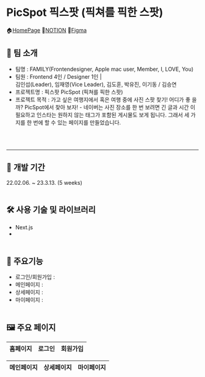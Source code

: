 # PicSpot 픽스팟 (픽쳐를 픽한 스팟)

🏠[HomePage](http://52.78.216.230/)
🔗[NOTION](https://www.notion.so/TEAM-2-_FAMILY-784e6ae20d7c499fa9df5620592f5d93)
📐[Figma](https://www.figma.com/file/9cv3rhM9sjGuRCgVGxOLPD/Project_%ED%94%BD%EC%8A%A4%ED%8C%9F?node-id=0%3A1&t=N5kTxggsQwbvT68F-0)

## 🌼 팀 소개

- 팀명 : FAMILY(Frontendesigner, Apple mac user, Member, I, LOVE, You)
- 팀원 : Frontend 4인 / Designer 1인 | <br> 김인섭(Leader), 임재영(Vice Leader),
  김도훈, 박유진, 이기동 / 김승연
- 프로젝트명 : 픽스팟 PicSpot (픽쳐를 픽한 스팟)
- 프로젝트 목적 : 가고 싶은 여행지에서 혹은 여행 중에 사진 스팟 찾기! 어디가 좋
  을까? PicSpot에서 찾아 보자! - 네이버는 사진 장소를 한 번 보려면 긴 글과 시간
  이 필요하고 인스타는 원하지 않는 태그가 포함된 게시물도 보게 됩니다. 그래서 세
  가지를 한 번에 할 수 있는 페이지를 만들었습니다. <br>

<br>
<br>

---

## 📆 개발 기간

22.02.06. ~ 23.3.13. (5 weeks) <br> <br>

## 🛠 사용 기술 및 라이브러리

- Next.js
- <br>
  <br>

## 🌈 주요기능

- 로그인/회원가입 :
- 메인페이지 :
- 상세페이지 :
- 마이페이지 : <br> <br>

## 🖼 주요 페이지

| 홈페이지 | 로그인 | 회원가입 |
| -------- | ------ | -------- |

| 메인페이지 | 상세페이지 | 마이페이지 |
| ---------- | ---------- | ---------- |
